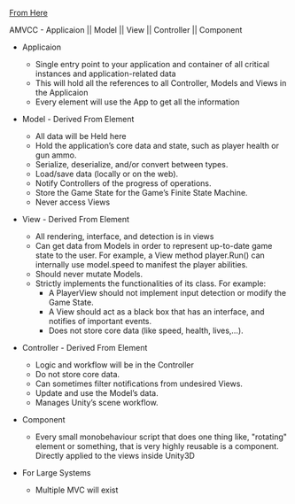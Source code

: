 [From Here](http://www.toptal.com/unity-unity3d/unity-with-mvc-how-to-level-up-your-game-development)

AMVCC - Applicaion || Model || View || Controller || Component


- Applicaion
	+ Single entry point to your application and container of all critical instances and application-related data
	+ This will hold all the references to all Controller, Models and Views in the Applicaion
	+ Every element will use the App to get all the information

- Model - Derived From Element
	+ All data will be Held here
	+ Hold the application’s core data and state, such as player health or gun ammo.
	+ Serialize, deserialize, and/or convert between types.
	+ Load/save data (locally or on the web).
	+ Notify Controllers of the progress of operations.
	+ Store the Game State for the Game’s Finite State Machine.
	+ Never access Views

- View - Derived From Element
	+ All rendering, interface, and detection is in views
	+ Can get data from Models in order to represent up-to-date game state to the user. For example, a View method player.Run() can internally use model.speed to manifest the player abilities.
	+ Should never mutate Models.
	+ Strictly implements the functionalities of its class. For example:
		* A PlayerView should not implement input detection or modify the Game State.
		* A View should act as a black box that has an interface, and notifies of important events.
		* Does not store core data (like speed, health, lives,…).

- Controller - Derived From Element
	+ Logic and workflow will be in the Controller
	+ Do not store core data.
	+ Can sometimes filter notifications from undesired Views.
	+ Update and use the Model’s data.
	+ Manages Unity’s scene workflow.

- Component
	+ Every small monobehaviour script that does one thing like, "rotating" element or something, that is very highly reusable is a component. Directly applied to the views inside Unity3D

- For Large Systems
	+ Multiple MVC will exist